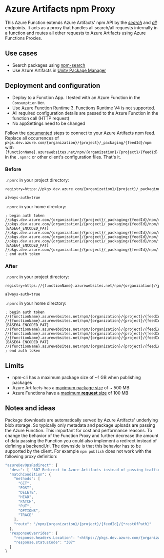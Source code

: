 # Azure Artifacts npm Proxy

This Azure Function extends Azure Artifacts' npm API by the [*search*](https://github.com/npm/registry/blob/master/docs/REGISTRY-API.md#get-v1search) and [*all*](https://github.com/npm/registry/blob/master/docs/REGISTRY-API.md#get-all) endpoints.
It acts as a proxy that handles all search/all requests internally in a function and routes all other requests to Azure Artifacts using Azure Functions Proxies.

## Use cases

- Search packages using [npm-search](https://docs.npmjs.com/cli/v8/commands/npm-search)
- Use Azure Artifacts in [Unity Package Manager](https://docs.unity3d.com/Manual/Packages.html)

## Deployment and configuration

- Deploy to a Function App. I tested with an Azure Function in the `Consumption` tier.
- Use Azure Function Runtime 3. Functions Runtime V4 is not supported.
- All required configuration details are passed to the Azure Function in the function call (HTTP request)
- No appSettings need to be changed

Follow the [documented](https://docs.microsoft.com/azure/devops/artifacts/npm/npmrc?view=azure-devops&tabs=linux%2Cyaml) steps to connect to your Azure Artifacts npm feed. Replace all occurrences of `pkgs.dev.azure.com/{organization}/{project}/_packaging/{feedId}/npm` with `{functionName}.azurewebsites.net/npm/{organization}/{project}/{feedId}` in the `.npmrc` or other client's configuration files. That's it.

### Before

`.npmrc` in your project directory:

    registry=https://pkgs.dev.azure.com/{organization}/{project}/_packaging/{feedId}/npm/registry/

    always-auth=true

`.npmrc` in your home directory:

    ; begin auth token
    //pkgs.dev.azure.com/{organization}/{project}/_packaging/{feedId}/npm/registry/:username=somevalue
    //pkgs.dev.azure.com/{organization}/{project}/_packaging/{feedId}/npm/registry/:_password=[BASE64_ENCODED_PAT]
    //pkgs.dev.azure.com/{organization}/{project}/_packaging/{feedId}/npm/registry/:email=someemail
    //pkgs.dev.azure.com/{organization}/{project}/_packaging/{feedId}/npm/:username=somevalue
    //pkgs.dev.azure.com/{organization}/{project}/_packaging/{feedId}/npm/:_password=[BASE64_ENCODED_PAT]
    //pkgs.dev.azure.com/{organization}/{project}/_packaging/{feedId}/npm/:email=someemail
    ; end auth token

### After

`.npmrc` in your project directory:

    registry=https://{functionName}.azurewebsites.net/npm/{organization}/{project}/{feedId}/registry/

    always-auth=true

`.npmrc` in your home directory:

    ; begin auth token
    //{functionName}.azurewebsites.net/npm/{organization}/{project}/{feedId}/registry/:username=somevalue
    //{functionName}.azurewebsites.net/npm/{organization}/{project}/{feedId}/registry/:_password=[BASE64_ENCODED_PAT]
    //{functionName}.azurewebsites.net/npm/{organization}/{project}/{feedId}/registry/:email=some@e.mail
    //{functionName}.azurewebsites.net/npm/{organization}/{project}/{feedId}/:username=somevalue
    //{functionName}.azurewebsites.net/npm/{organization}/{project}/{feedId}/:_password=[BASE64_ENCODED_PAT]
    //{functionName}.azurewebsites.net/npm/{organization}/{project}/{feedId}/:email=some@e.mail
    ; end auth token

## Limits

- npm-cli has a maximum package size of ~1 GB when publishing packages
- Azure Artifacts has a [maximum package size](https://docs.microsoft.com/azure/devops/artifacts/reference/limits?view=azure-devops#size-limits) of ~ 500 MB
- Azure Functions have a [maximum **request** size](https://docs.microsoft.com/azure/azure-functions/functions-scale#service-limits) of 100 MB

## Notes and ideas

Package downloads are automatically served by Azure Artifacts' underlying blob storage. So typically only metadata and package uploads are passing the Azure Function. This important for cost and performance reasons. To change the behavior of the Function Proxy and further decrease the amount of data passing the Function you could also implement a redirect instead of defining a backendUri. The downside is that this behavior has to be supported by the client. For example `npm publish` does not work with the following proxy definition:

```javascript
"azureDevOpsRedirect": {
  "desc": [ "307 Redirect to Azure Artifacts instead of passing traffic through Function App" ],
  "matchCondition": {
    "methods": [
      "GET",
      "POST",
      "DELETE",
      "HEAD",
      "PATCH",
      "PUT",
      "OPTIONS",
      "TRACE"
    ],
    "route": "/npm/{organization}/{project}/{feedId}/{*restOfPath}"
  },
  "responseOverrides": {
    "response.headers.Location": "<https://pkgs.dev.azure.com/{organization}/{project}/_packaging/{feedId}/npm/{restOfPath>}",
    "response.statusCode": "307"
  }
}


